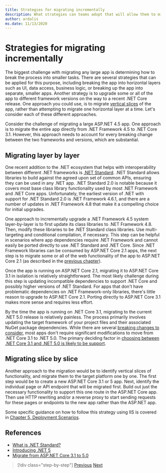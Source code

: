 ```yaml
---
title: Strategies for migrating incrementally
description: What strategies can teams adopt that will allow them to migrate large apps from ASP.NET MVC to .NET Core in an incremental fashion?
author: ardalis
ms.date: 11/13/2020
---
```


# Strategies for migrating incrementally

The biggest challenge with migrating any large app is determining how to break the process into smaller tasks. There are several strategies that can be applied for this purpose, including breaking the app into horizontal layers such as UI, data access, business logic, or breaking up the app into separate, smaller apps. Another strategy is to upgrade some or all of the app to different framework versions on the way to a recent .NET Core release. One approach you could use, is to migrate [vertical slices](https://deviq.com/practices/vertical-slices) of the app, rather than attempting to migrate one horizontal layer at a time. Let's consider each of these different approaches.

Consider the challenge of migrating a large ASP.NET 4.5 app. One approach is to migrate the entire app directly from .NET Framework 4.5 to .NET Core 3.1. However, this approach needs to account for every breaking change between the two frameworks and versions, which are substantial.

## Migrating layer by layer

One recent addition to the .NET ecosystem that helps with interoperability between different .NET frameworks is [.NET Standard](https://dotnet.microsoft.com/platform/dotnet-standard). .NET Standard allows libraries to build against the agreed upon set of common APIs, ensuring they can be used in any .NET app. .NET Standard 2.0 is notable because it covers most base class library functionality used by most .NET Framework and .NET Core apps. Unfortunately, the earliest version of .NET with support for .NET Standard 2.0 is .NET Framework 4.6.1, and there are a number of updates in .NET Framework 4.8 that make it a compelling choice for initial upgrades.

One approach to incrementally upgrade a .NET Framework 4.5 system layer-by-layer is to first update its class libraries to .NET Framework 4.8. Then, modify these libraries to be .NET Standard class libraries. Use multi-targeting and conditional compilation, if necessary. This step can be helpful in scenarios where app dependencies require .NET Framework and cannot easily be ported directly to use .NET Standard and .NET Core. Since .NET Framework libraries can be consumed by ASP.NET Core 2.1 apps, the next step is to migrate some or all of the web functionality of the app to ASP.NET Core 2.1 (as described in the [previous chapter](choose-net-core-version.md)).

Once the app is running on ASP.NET Core 2.1, migrating it to ASP.NET Core 3.1 in isolation is relatively straightforward. The most likely challenge during this step is updating incompatible dependencies to support .NET Core and possibly higher versions of .NET Standard. For apps that don't have problematic dependencies on .NET Framework-only libraries, there's little reason to upgrade to ASP.NET Core 2.1. Porting directly to ASP.NET Core 3.1 makes more sense and requires less effort.

By the time the app is running on .NET Core 3.1, migrating to the current .NET 5.0 release is relatively painless. The process primarily involves updating the target framework of your project files and their associated NuGet package dependencies. While there are several [breaking changes to consider](../../core/compatibility/5.0.md), most apps don't require significant modifications to move from .NET Core 3.1 to .NET 5.0. The primary deciding factor in [choosing between .NET Core 3.1 and .NET 5.0 is likely to be support](choose-net-core-version.md).

## Migrating slice by slice

Another approach to the migration would be to identify vertical slices of functionality, and migrate them to the target platform one by one. The first step would be to create a new ASP.NET Core 3.1 or 5 app. Next, identify the individual page or API endpoint that will be migrated first. Build out just the necessary functionality to support this one route in the ASP.NET Core app. Then use HTTP rewriting and/or a reverse proxy to start sending requests for these pages or endpoints to the new app rather than the ASP.NET app.

Some specific guidance on how to follow this strategy using IIS is covered in [Chapter 5, Deployment Scenarios](deployment-scenarios-md).

## References

- [What is .NET Standard?](https://dotnet.microsoft.com/platform/dotnet-standard)
- [Introducing .NET 5](https://devblogs.microsoft.com/dotnet/introducing-net-5/)
- [Migrate from ASP.NET Core 3.1 to 5.0](/aspnet/core/migration/31-to-50)

>[!div class="step-by-step"]
>[Previous](choose-net-core-version.md)
>[Next](migrate-web-forms.md)